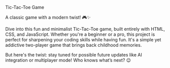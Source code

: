 Tic-Tac-Toe Game

A classic game with a modern twist! 🎮✨

Dive into this fun and minimalist Tic-Tac-Toe game, built entirely with HTML, CSS, and JavaScript. Whether you're a beginner or a pro, this project is perfect for sharpening your coding skills while having fun. It's a simple yet addictive two-player game that brings back childhood memories.

But here's the twist: stay tuned for possible future updates like AI integration or multiplayer mode! Who knows what’s next? 😉
